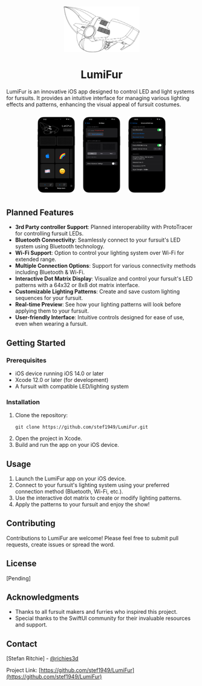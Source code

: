 <p align="center">
<img width="200" alt="Stencil Image" src="https://github.com/stef1949/LumiFur/blob/ab25593c41cac15a84b33315575f0e78f2f03eee/.github/Assets/Page23.svg">
</p>
<h1 align="center">
LumiFur
</h1>

LumiFur is an innovative iOS app designed to control LED and light systems for fursuits. It provides an intuitive interface for managing various lighting effects and patterns, enhancing the visual appeal of fursuit costumes.

<p align="center" style="display: flex; justify-content: center; flex-wrap: nowrap;">
  <img width="100" alt="image" src="https://github.com/stef1949/LumiFur/blob/main/docs/Devices-2.png" style="margin: 10px;">
  <img width="100" alt="image" src="https://github.com/stef1949/LumiFur/blob/main/docs/Devices-3.png" style="margin: 10px;">
  <img width="100" alt="image" src="https://github.com/stef1949/LumiFur/blob/main/docs/Devices-4.png" style="margin: 10px;">
</p>

## Planned Features
- **3rd Party controller Support**: Planned interoperability with ProtoTracer for controlling fursuit LEDs.
- **Bluetooth Connectivity**: Seamlessly connect to your fursuit's LED system using Bluetooth technology.
- **Wi-Fi Support**: Option to control your lighting system over Wi-Fi for extended range.
- **Multiple Connection Options**: Support for various connectivity methods including Bluetooth & Wi-Fi.
- **Interactive Dot Matrix Display**: Visualize and control your fursuit's LED patterns with a 64x32 or 8x8 dot matrix interface.
- **Customizable Lighting Patterns**: Create and save custom lighting sequences for your fursuit.
- **Real-time Preview**: See how your lighting patterns will look before applying them to your fursuit.
- **User-friendly Interface**: Intuitive controls designed for ease of use, even when wearing a fursuit.

## Getting Started

### Prerequisites

- iOS device running iOS 14.0 or later
- Xcode 12.0 or later (for development)
- A fursuit with compatible LED/lighting system

### Installation

1. Clone the repository:
   ```
   git clone https://github.com/stef1949/LumiFur.git
   ```
2. Open the project in Xcode.
3. Build and run the app on your iOS device.

## Usage

1. Launch the LumiFur app on your iOS device.
2. Connect to your fursuit's lighting system using your preferred connection method (Bluetooth, Wi-Fi, etc.).
3. Use the interactive dot matrix to create or modify lighting patterns.
4. Apply the patterns to your fursuit and enjoy the show!

## Contributing

Contributions to LumiFur are welcome! Please feel free to submit pull requests, create issues or spread the word.

## License

[Pending]

## Acknowledgments

- Thanks to all fursuit makers and furries who inspired this project.
- Special thanks to the SwiftUI community for their invaluable resources and support.

## Contact

[Stefan Ritchie] - [@richies3d](https://twitter.com/richies3d)

Project Link: [https://github.com/stef1949/LumiFur](https://github.com/stef1949/LumiFur)
